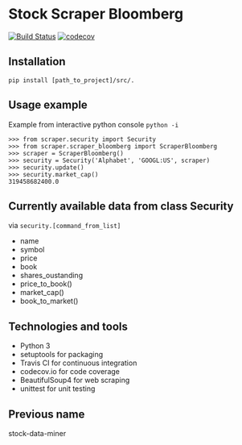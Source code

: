 # Stock Scraper Bloomberg
[![Build Status](https://travis-ci.com/proSingularity/stock-scraper-bloomberg.svg?branch=master)](https://travis-ci.com/proSingularity/stock-scraper-bloomberg) [![codecov](https://codecov.io/gh/proSingularity/stock-scraper-bloomberg/branch/master/graph/badge.svg)](https://codecov.io/gh/proSingularity/stock-scraper-bloomberg)

## Installation
`pip install [path_to_project]/src/.`

## Usage example
Example from interactive python console `python -i`
```
>>> from scraper.security import Security
>>> from scraper.scraper_bloomberg import ScraperBloomberg
>>> scraper = ScraperBloomberg()
>>> security = Security('Alphabet', 'GOOGL:US', scraper)
>>> security.update()
>>> security.market_cap()
319458682400.0
```

## Currently available data from class Security
via `security.[command_from_list]`
* name
* symbol
* price
* book
* shares_oustanding
* price_to_book()
* market_cap()
* book_to_market()

## Technologies and tools

* Python 3
* setuptools for packaging
* Travis CI for continuous integration 
* codecov.io for code coverage
* BeautifulSoup4 for web scraping
* unittest for unit testing

## Previous name
stock-data-miner
